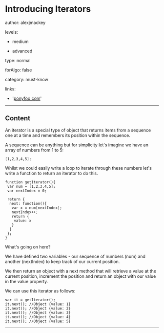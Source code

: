 # Introducing Iterators
author: alexjmackey

levels:

  - medium

  - advanced

type: normal

forAlgo: false

category: must-know

links:

  - '[ponyfoo.com](https://ponyfoo.com/articles/es6-iterators-in-depth)'

---
## Content

An iterator is a special type of object that returns items from a sequence one at a time and remembers its position within the sequence.

A sequence can be anything but for simplicity let's imagine we have an array of numbers from 1 to 5:
```
[1,2,3,4,5];
```

Whilst we could easily write a loop to iterate through these numbers let's write a function to return an iterator to do this.

```
function getIterator(){
 var num = [1,2,3,4,5];
 var nextIndex = 0;    
 
 return {
  next: function(){
   var x = num[nextIndex];
   nextIndex++;
   return {
    value: x
   }
  }
 };
}
```

What's going on here?

We have defined two variables - our sequence of numbers (num) and another (nextIndex) to keep track of our current position. 

We then return an object with a next method that will retrieve a value at the current position, increment the position and return an object with our value in the value property.

We can use this iterator as follows:

```
var it = getIterator();
it.next(); //Object {value: 1}
it.next(); //Object {value: 2}
it.next(); //Object {value: 3}
it.next(); //Object {value: 4}
it.next(); //Object {value: 5}
```
---